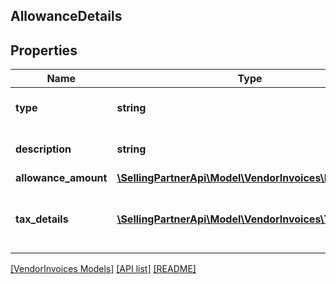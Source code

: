 ## AllowanceDetails

## Properties

Name | Type | Description | Notes
------------ | ------------- | ------------- | -------------
**type** | **string** | Type of the allowance applied. |
**description** | **string** | Description of the allowance. | [optional]
**allowance_amount** | [**\SellingPartnerApi\Model\VendorInvoices\Money**](Money.md) |  |
**tax_details** | [**\SellingPartnerApi\Model\VendorInvoices\TaxDetails[]**](TaxDetails.md) | Tax amount details applied on this allowance. | [optional]

[[VendorInvoices Models]](../) [[API list]](../../Api) [[README]](../../../README.md)
